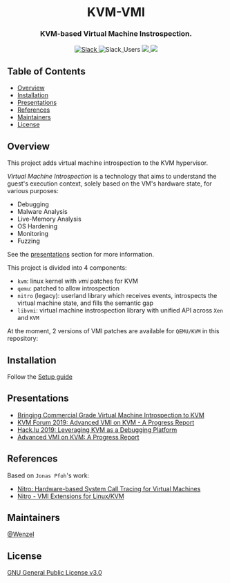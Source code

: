 <h1 align="center">
  <br>KVM-VMI</br>
</h1>

<h3 align="center">
KVM-based Virtual Machine Instrospection.
</h3>

<p align="center">
  <a href="https://kvm-vmi.slack.com">
    <img src="https://img.shields.io/badge/Slack-KVM--VMI-important" alt="Slack">
  </a>
  <img src="https://kvm-vmi.herokuapp.com/badge.svg" alt="Slack_Users">
  <a href="https://kvm-vmi.herokuapp.com">
    <img src="https://img.shields.io/badge/Slack-Join%20KVM--VMI-blue">
  <a>
  <a href="https://kvm-vmi.github.io/kvm-vmi/">
    <img src="https://img.shields.io/badge/-Documentation-green">
  <a>
</p> 

## Table of Contents

- [Overview](#overview)
- [Installation](#installation)
- [Presentations](#presentations)
- [References](#references)
- [Maintainers](#maintainers)
- [License](#license)

## Overview

This project adds virtual machine introspection to the KVM hypervisor.

_Virtual Machine Introspection_ is a technology that aims to understand the guest's execution context, solely based on the VM's hardware state, for various purposes:

- Debugging
- Malware Analysis
- Live-Memory Analysis
- OS Hardening
- Monitoring
- Fuzzing

See the [presentations](#presentations) section for more information.

This project is divided into 4 components:
- `kvm`: linux kernel with _vmi_ patches for KVM
- `qemu`: patched to allow introspection
- `nitro` (legacy): userland library which receives events, introspects the virtual
  machine state, and fills the semantic gap
- `libvmi`: virtual machine instrospection library with unified API
  across `Xen` and `KVM`

At the moment, 2 versions of VMI patches are available for `QEMU/KVM`
in this repository:

## Installation

Follow the [Setup guide](https://kvm-vmi.github.io/kvm-vmi/setup.html)

## Presentations

- [Bringing Commercial Grade Virtual Machine Introspection to KVM](https://www.linux-kvm.org/images/7/72/KVMForum2017_Introspection.pdf)
- [KVM Forum 2019: Advanced VMI on KVM - A Progress Report](https://static.sched.com/hosted_files/kvmforum2019/f6/Advanced%20VMI%20on%20KVM%3A%20A%20progress%20Report.pdf)
- [Hack.lu 2019: Leveraging KVM as a Debugging Platform](https://drive.google.com/file/d/1nFoCM62BWKSz2TKhNkrOjVwD8gP51VGK/view?usp=sharing)
- [Advanced VMI on KVM: A Progress Report](https://static.sched.com/hosted_files/kvmforum2019/f6/Advanced%20VMI%20on%20KVM%3A%20A%20progress%20Report.pdf)

## References

Based on `Jonas Pfoh`'s work:
- [Nitro: Hardware-based System Call Tracing for Virtual Machines](https://www.sec.in.tum.de/assets/staff/pfoh/PfohSchneider2011a.pdf)
- [Nitro - VMI Extensions for Linux/KVM](http://nitro.pfoh.net/)

## Maintainers

[@Wenzel](https://github.com/Wenzel)

## License

[GNU General Public License v3.0](https://github.com/KVM-VMI/kvm-vmi/blob/master/LICENSE)
